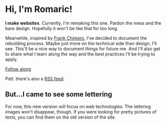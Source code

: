 Hi, I'm Romaric!
===

<strong>I make websites</strong>. Currently, I'm remaking this one. Pardon the mess and the bare design. Hopefully it won't be like that for too long.

Meanwhile, inspired by [Frank Chimero](https://frankchimero.com/blog/2019/redesign/), I've decided to document the rebuilding process. Maybe just more on the technical side than design, I'll see. This'll be a nice way to document things for future me. And I'll also get to share what I learn along the way and the best practices I'll be trying to apply.

<a href="posts">Follow along</a>

Pstt. there's also a [RSS feed](feed.xml).

But...I came to see some lettering
---

For now, this new version will focus on web technologies. The lettering images won't disappear, though. If you were looking for pretty pictures of texts, you can find them on the old version of the site.

